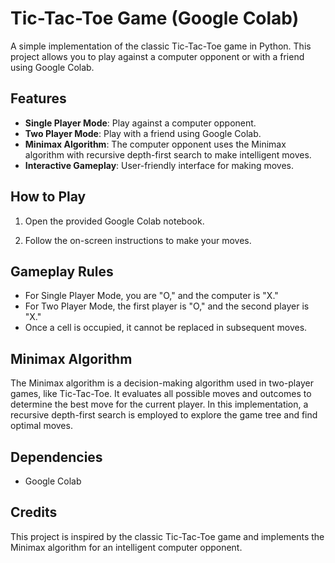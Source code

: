# Tic-Tac-Toe Game (Google Colab)

A simple implementation of the classic Tic-Tac-Toe game in Python. This project allows you to play against a computer opponent or with a friend using Google Colab.

## Features

- **Single Player Mode**: Play against a computer opponent.
- **Two Player Mode**: Play with a friend using Google Colab.
- **Minimax Algorithm**: The computer opponent uses the Minimax algorithm with recursive depth-first search to make intelligent moves.
- **Interactive Gameplay**: User-friendly interface for making moves.

## How to Play

1. Open the provided Google Colab notebook.

2. Follow the on-screen instructions to make your moves.

## Gameplay Rules

- For Single Player Mode, you are "O," and the computer is "X."
- For Two Player Mode, the first player is "O," and the second player is "X."
- Once a cell is occupied, it cannot be replaced in subsequent moves.

## Minimax Algorithm

The Minimax algorithm is a decision-making algorithm used in two-player games, like Tic-Tac-Toe. It evaluates all possible moves and outcomes to determine the best move for the current player. In this implementation, a recursive depth-first search is employed to explore the game tree and find optimal moves.

## Dependencies

- Google Colab

## Credits

This project is inspired by the classic Tic-Tac-Toe game and implements the Minimax algorithm for an intelligent computer opponent.

